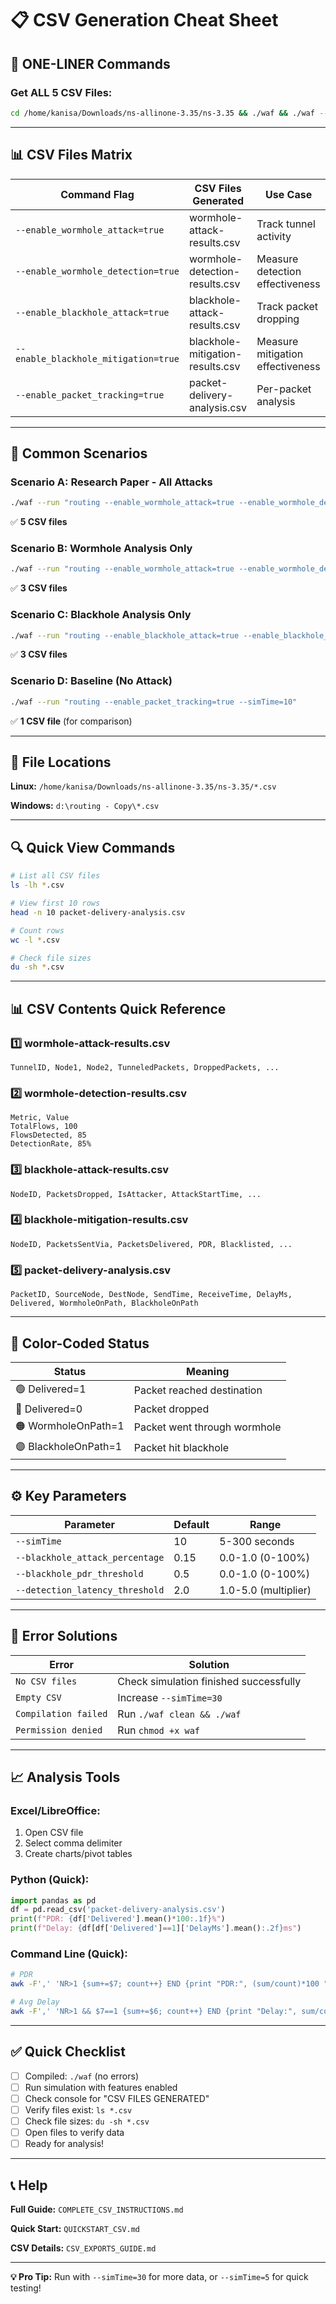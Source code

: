 # 📋 CSV Generation Cheat Sheet

## 🎯 ONE-LINER Commands

### Get ALL 5 CSV Files:
```bash
cd /home/kanisa/Downloads/ns-allinone-3.35/ns-3.35 && ./waf && ./waf --run "routing --enable_wormhole_attack=true --enable_wormhole_detection=true --enable_wormhole_mitigation=true --enable_blackhole_attack=true --enable_blackhole_mitigation=true --enable_packet_tracking=true --simTime=10" && ls -lh *.csv
```

---

## 📊 CSV Files Matrix

| Command Flag | CSV Files Generated | Use Case |
|--------------|---------------------|----------|
| `--enable_wormhole_attack=true` | wormhole-attack-results.csv | Track tunnel activity |
| `--enable_wormhole_detection=true` | wormhole-detection-results.csv | Measure detection effectiveness |
| `--enable_blackhole_attack=true` | blackhole-attack-results.csv | Track packet dropping |
| `--enable_blackhole_mitigation=true` | blackhole-mitigation-results.csv | Measure mitigation effectiveness |
| `--enable_packet_tracking=true` | packet-delivery-analysis.csv | Per-packet analysis |

---

## 🚀 Common Scenarios

### Scenario A: Research Paper - All Attacks
```bash
./waf --run "routing --enable_wormhole_attack=true --enable_wormhole_detection=true --enable_blackhole_attack=true --enable_blackhole_mitigation=true --enable_packet_tracking=true --simTime=10"
```
✅ **5 CSV files**

### Scenario B: Wormhole Analysis Only
```bash
./waf --run "routing --enable_wormhole_attack=true --enable_wormhole_detection=true --enable_packet_tracking=true --simTime=10"
```
✅ **3 CSV files**

### Scenario C: Blackhole Analysis Only
```bash
./waf --run "routing --enable_blackhole_attack=true --enable_blackhole_mitigation=true --enable_packet_tracking=true --simTime=10"
```
✅ **3 CSV files**

### Scenario D: Baseline (No Attack)
```bash
./waf --run "routing --enable_packet_tracking=true --simTime=10"
```
✅ **1 CSV file** (for comparison)

---

## 📁 File Locations

**Linux:** `/home/kanisa/Downloads/ns-allinone-3.35/ns-3.35/*.csv`

**Windows:** `d:\routing - Copy\*.csv`

---

## 🔍 Quick View Commands

```bash
# List all CSV files
ls -lh *.csv

# View first 10 rows
head -n 10 packet-delivery-analysis.csv

# Count rows
wc -l *.csv

# Check file sizes
du -sh *.csv
```

---

## 📊 CSV Contents Quick Reference

### 1️⃣ wormhole-attack-results.csv
```
TunnelID, Node1, Node2, TunneledPackets, DroppedPackets, ...
```

### 2️⃣ wormhole-detection-results.csv
```
Metric, Value
TotalFlows, 100
FlowsDetected, 85
DetectionRate, 85%
```

### 3️⃣ blackhole-attack-results.csv
```
NodeID, PacketsDropped, IsAttacker, AttackStartTime, ...
```

### 4️⃣ blackhole-mitigation-results.csv
```
NodeID, PacketsSentVia, PacketsDelivered, PDR, Blacklisted, ...
```

### 5️⃣ packet-delivery-analysis.csv
```
PacketID, SourceNode, DestNode, SendTime, ReceiveTime, DelayMs, Delivered, WormholeOnPath, BlackholeOnPath
```

---

## 🎨 Color-Coded Status

| Status | Meaning |
|--------|---------|
| 🟢 Delivered=1 | Packet reached destination |
| 🔴 Delivered=0 | Packet dropped |
| 🟠 WormholeOnPath=1 | Packet went through wormhole |
| 🟣 BlackholeOnPath=1 | Packet hit blackhole |

---

## ⚙️ Key Parameters

| Parameter | Default | Range |
|-----------|---------|-------|
| `--simTime` | 10 | 5-300 seconds |
| `--blackhole_attack_percentage` | 0.15 | 0.0-1.0 (0-100%) |
| `--blackhole_pdr_threshold` | 0.5 | 0.0-1.0 (0-100%) |
| `--detection_latency_threshold` | 2.0 | 1.0-5.0 (multiplier) |

---

## 🐛 Error Solutions

| Error | Solution |
|-------|----------|
| `No CSV files` | Check simulation finished successfully |
| `Empty CSV` | Increase `--simTime=30` |
| `Compilation failed` | Run `./waf clean && ./waf` |
| `Permission denied` | Run `chmod +x waf` |

---

## 📈 Analysis Tools

### Excel/LibreOffice:
1. Open CSV file
2. Select comma delimiter
3. Create charts/pivot tables

### Python (Quick):
```python
import pandas as pd
df = pd.read_csv('packet-delivery-analysis.csv')
print(f"PDR: {df['Delivered'].mean()*100:.1f}%")
print(f"Delay: {df[df['Delivered']==1]['DelayMs'].mean():.2f}ms")
```

### Command Line (Quick):
```bash
# PDR
awk -F',' 'NR>1 {sum+=$7; count++} END {print "PDR:", (sum/count)*100 "%"}' packet-delivery-analysis.csv

# Avg Delay
awk -F',' 'NR>1 && $7==1 {sum+=$6; count++} END {print "Delay:", sum/count "ms"}' packet-delivery-analysis.csv
```

---

## ✅ Quick Checklist

- [ ] Compiled: `./waf` (no errors)
- [ ] Run simulation with features enabled
- [ ] Check console for "CSV FILES GENERATED"
- [ ] Verify files exist: `ls *.csv`
- [ ] Check file sizes: `du -sh *.csv`
- [ ] Open files to verify data
- [ ] Ready for analysis!

---

## 📞 Help

**Full Guide:** `COMPLETE_CSV_INSTRUCTIONS.md`

**Quick Start:** `QUICKSTART_CSV.md`

**CSV Details:** `CSV_EXPORTS_GUIDE.md`

---

**💡 Pro Tip:** Run with `--simTime=30` for more data, or `--simTime=5` for quick testing!

